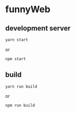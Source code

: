 # funnyWeb

## development server

``` sh
yarn start
```
or
``` sh
npm start
```

## build

``` sh
yarn run build
```
or
``` sh
npm run build
```

